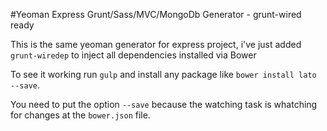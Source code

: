 #Yeoman Express Grunt/Sass/MVC/MongoDb Generator - grunt-wired ready

This is the same yeoman generator for express project, i've just added `grunt-wiredep` to inject all dependencies installed via Bower

To see it working run `gulp` and install any package like `bower install lato --save`.

You need to put the option `--save` because the watching task is whatching for changes at the `bower.json` file.